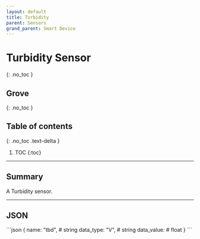 ```yaml
---
layout: default
title: Turbidity
parent: Sensors
grand_parent: Smart Device
---
```


# Turbidity Sensor
{: .no_toc }
## Grove
{: .no_toc }

## Table of contents
{: .no_toc .text-delta }

1. TOC
{:toc}

---

## Summary

A Turbidity sensor.

---

## JSON 

<div class="code-example" markdown="1">
```json
{
  name: "tbd",      # string
  data_type: "V",   # string
  data_value:       # float
}
```
</div>